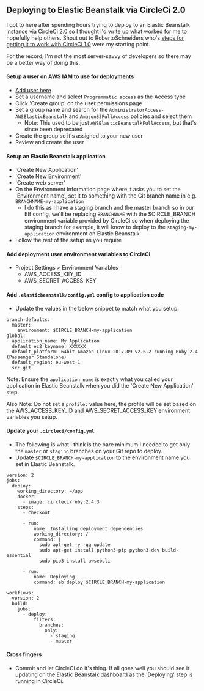 Deploying to Elastic Beanstalk via CircleCi 2.0
------

I got to here after spending hours trying to deploy to an Elastic Beanstalk instance via CircleCi 2.0 so I thought I'd write up what worked for me to hopefully help others. Shout out to RobertoSchneiders who's [steps for getting it to work with CircleCi 1.0](https://gist.github.com/RobertoSchneiders/9e0e73e836a80d53a21e) were my starting point. 

For the record, I'm not the most server-savvy of developers so there may be a better way of doing this.


#### Setup a user on AWS IAM to use for deployments
- [Add user here](https://console.aws.amazon.com/iam/home#/users$new?step=details)
- Set a username and select `Programmatic access` as the Access type
- Click 'Create group' on the user permissions page
- Set a group name and search for the `AdministratorAccess-AWSElasticBeanstalk` and `AmazonS3FullAccess` policies and select them
    - Note: This used to be just `AWSElasticBeanstalkFullAccess`, but that's since been deprecated
- Create the group so it's assigned to your new user 
- Review and create the user 


#### Setup an Elastic Beanstalk application 
- 'Create New Application'
- 'Create New Environment'
- 'Create web server'
- On the Environment Information page where it asks you to set the 'Environment name', set it to something with the Git branch name in e.g. `BRANCHNAME-my-application`
    - I do this as I have a staging branch and the master branch so in our EB config, we'll be replacing `BRANCHNAME` with the $CIRCLE_BRANCH environment variable provided by CircleCi so when deploying the staging branch for example, it will know to deploy to the `staging-my-application` environment on Elastic Beanstalk
- Follow the rest of the setup as you require 


#### Add deployment user environment variables to CircleCi
- Project Settings > Environment Variables
    - AWS_ACCESS_KEY_ID
    - AWS_SECRET_ACCESS_KEY


#### Add `.elasticbeanstalk/config.yml` config to application code 
- Update the values in the below snippet to match what you setup. 

```
branch-defaults:
  master:
    environment: $CIRCLE_BRANCH-my-application
global:
  application_name: My Application
  default_ec2_keyname: XXXXXX
  default_platform: 64bit Amazon Linux 2017.09 v2.6.2 running Ruby 2.4 (Passenger Standalone)
  default_region: eu-west-1
  sc: git
```

Note: Ensure the `application_name` is exactly what you called your application in Elastic Beanstalk when you did the 'Create New Application' step.

Also Note: Do not set a `profile:` value here, the profile will be set based on the AWS_ACCESS_KEY_ID and AWS_SECRET_ACCESS_KEY environment variables you setup.


#### Update your `.circleci/config.yml`
- The following is what I think is the bare minimum I needed to get only the `master` or `staging` branches on your Git repo to deploy.
- Update `$CIRCLE_BRANCH-my-application` to the environment name you set in Elastic Beanstalk.

```
version: 2
jobs:
  deploy:
    working_directory: ~/app
    docker:
      - image: circleci/ruby:2.4.3
    steps:
      - checkout

      - run:
          name: Installing deployment dependencies
          working_directory: /
          command: |
            sudo apt-get -y -qq update
            sudo apt-get install python3-pip python3-dev build-essential
            sudo pip3 install awsebcli

      - run:
          name: Deploying
          command: eb deploy $CIRCLE_BRANCH-my-application

workflows:
  version: 2
  build:
    jobs:
      - deploy:
          filters:
            branches:
              only:
                - staging
                - master

```


#### Cross fingers
- Commit and let CircleCi do it's thing. If all goes well you should see it updating on the Elastic Beanstalk dashboard as the 'Deploying' step is running in CircleCi.